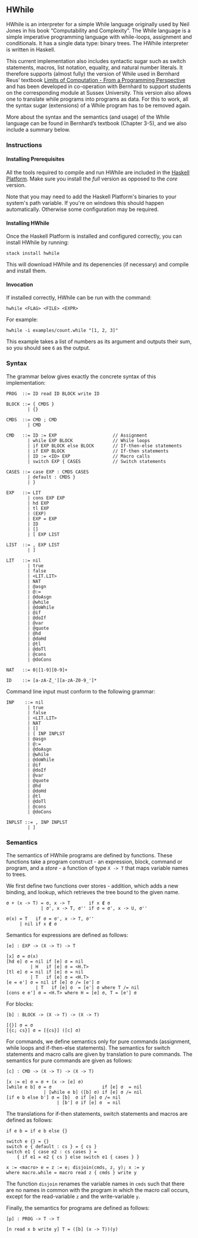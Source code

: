 ## HWhile
HWhile is an interpreter for a simple While language originally used by Neil
Jones in his book “Computability and Complexity". The While language is a simple
imperative programming language with while-loops, assignment and conditionals.
It has a single data type: binary trees. The HWhile interpreter is written in
Haskell.

This current implementation also includes syntactic sugar such as switch
statements, macros, list notation, equality, and natural number literals. It
therefore supports (almost fully) the version of While used in Bernhard Reus’
textbook [Limits of Computation - From a Programming Perspective](http:limits.bernhardreus.com)
and has been developed in co-operation with Bernhard to support students on the
corresponding module at Sussex University.
This version also allows one to translate while programs into programs as data.
For this to work,  all the syntax sugar (extensions) of a While program has to
be removed again.

More about the syntax and the semantics (and usage) of the While language can be
found in Bernhard’s textbook (Chapter 3-5), and we also include a summary below.

### Instructions

#### Installing Prerequisites
All the tools required to compile and run HWhile are included in the
[Haskell Platform](http://www.haskell.org/platform/). Make sure you install the
_full_ version as opposed to the _core_ version.

Note that you may need to add the Haskell Platform's binaries to your system's
path variable. If you're on windows this should happen automatically. Otherwise
some configuration may be required.

#### Installing HWhile
Once the Haskell Platform is installed and configured correctly, you can install
HWhile by running:

    stack install hwhile

This will download HWhile and its depenencies (if necessary) and compile and
install them.

#### Invocation
If installed correctly, HWhile can be run with the command:

    hwhile <FLAG> <FILE> <EXPR>

For example:

    hwhile -i examples/count.while "[1, 2, 3]"

This example takes a list of numbers as its argument and outputs their sum, so
you should see `6` as the output.

### Syntax
The grammar below gives exactly the concrete syntax of this implementation:

    PROG  ::= ID read ID BLOCK write ID

    BLOCK ::= { CMDS }
            | {}

    CMDS  ::= CMD ; CMD
            | CMD

    CMD   ::= ID := EXP                     // Assignment
            | while EXP BLOCK               // While loops
            | if EXP BLOCK else BLOCK       // If-then-else statements
            | if EXP BLOCK                  // If-then statements
            | ID := <ID> EXP                // Macro calls
            | switch EXP { CASES            // Switch statements

    CASES ::= case EXP : CMDS CASES
            | default : CMDS }
            | }

    EXP   ::= LIT
            | cons EXP EXP
            | hd EXP
            | tl EXP
            | (EXP)
            | EXP = EXP
            | ID
            | []
            | [ EXP LIST

    LIST  ::= , EXP LIST
            | ]

    LIT   ::= nil
            | true
            | false
            | <LIT.LIT>
            | NAT
            | @asgn
            | @:=
            | @doAsgn
            | @while
            | @doWhile
            | @if
            | @doIf
            | @var
            | @quote
            | @hd
            | @doHd
            | @tl
            | @doTl
            | @cons
            | @doCons

    NAT   ::= 0|[1-9][0-9]+

    ID    ::= [a-zA-Z_'][a-zA-Z0-9_']*

Command line input must conform to the following grammar:

    INP    ::= nil
            | true
            | false
            | <LIT.LIT>
            | NAT
            | []
            | [ INP INPLST
            | @asgn
            | @:=
            | @doAsgn
            | @while
            | @doWhile
            | @if
            | @doIf
            | @var
            | @quote
            | @hd
            | @doHd
            | @tl
            | @doTl
            | @cons
            | @doCons

    INPLST ::= , INP INPLST
            | ]

### Semantics
The semantics of HWhile programs are defined by functions. These functions take
a program construct - an expression, block, command or program, and a _store_ -
a function of type `X -> T` that maps variable names to trees.

We first define two functions over stores - addition, which adds a new binding,
and lookup, which retrieves the tree bound to the given name.

    σ + (x -> T) = σ, x -> T       if x ∉ σ
                 | σ', x -> T, σ'' if σ = σ', x -> U, σ''

    σ(x) = T   if σ = σ', x -> T, σ''
         | nil if x ∉ σ

Semantics for expressions are defined as follows:

    [e] : EXP -> (X -> T) -> T

    [x] σ = σ(x)
    [hd e] σ = nil if [e] σ = nil
             | H   if [e] σ = <H.T>
    [tl e] σ = nil if [e] σ = nil
             | T   if [e] σ = <H.T>
    [e = e'] σ = nil if [e] σ /= [e'] σ
               | T   if [e] σ  = [e'] σ where T /= nil
    [cons e e'] σ = <H.T> where H = [e] σ, T = [e'] σ

For blocks:

    [b] : BLOCK -> (X -> T) -> (X -> T)

    [{}] σ = σ
    [{c; cs}] σ = [{cs}] ([c] σ)

For commands, we define semantics only for pure commands (assignment, while
loops and if-then-else statements). The semantics for switch statements and
macro calls are given by translation to pure commands. The semantics for pure
commands are given as follows:

    [c] : CMD -> (X -> T) -> (X -> T)

    [x := e] σ = σ + (x -> [e] σ)
    [while e b] σ = σ                   if [e] σ  = nil
                  | [while e b] ([b] σ) if [e] σ /= nil
    [if e b else b'] σ = [b]  σ if [e] σ /= nil
                       | [b'] σ if [e] σ  = nil

The translations for if-then statements, switch statements and macros are
defined as follows:

    if e b = if e b else {}

    switch e {} = {}
    switch e { default : cs } = { cs }
    switch e1 { case e2 : cs cases } =
        { if e1 = e2 { cs } else switch e1 { cases } }

    x := <macro> e = z := e; disjoin(cmds, z, y); x := y
    where macro.while = macro read z { cmds } write y

The function `disjoin` renames the variable names in `cmds` such that there are
no names in common with the program in which the macro call occurs, except for
the read-variable `z` and the write-variable `y`.

Finally, the semantics for programs are defined as follows:

    [p] : PROG -> T -> T

    [n read x b write y] T = ([b] (x -> T))(y)
